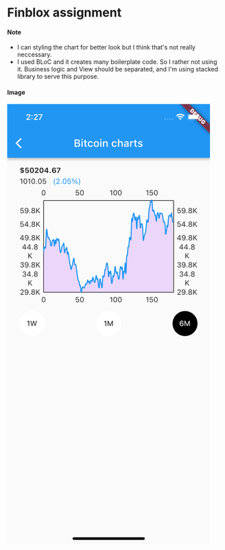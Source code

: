 # Finblox assignment

#### Note
- I can styling the chart for better look but I think that's not really neccessary.
- I used BLoC and it creates many boilerplate code. So I rather not using it. Business logic and View should be separated, and I'm using stacked library to serve this purpose.

#### Image
![alt text](https://github.com/namchuai/finblox_assignment/blob/master/screenshot.png)
